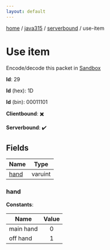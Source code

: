 ```yaml
---
layout: default
---
```


[home](/)  /  [java315](/protocol/java315)  /  [serverbound](/protocol/java315/serverbound)  /  use-item

# Use item

Encode/decode this packet in [Sandbox](../../../sandbox/java315#serverbound.use_item)

**Id**: 29

**Id** (hex): 1D

**Id** (bin): 00011101

**Clientbound**: ✖️

**Serverbound**: ✔️

## Fields

Name | Type
---|---
[hand](#hand) | varuint

### hand

**Constants**:

Name | Value
---|:---:
main hand | 0
off hand | 1
